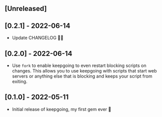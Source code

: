 ## [Unreleased]

## [0.2.1] - 2022-06-14

- Update CHANGELOG 🤦‍♂️

## [0.2.0] - 2022-06-14

- Use `fork` to enable keepgoing to even restart blocking scripts on changes. This allows you to use keepgoing with scripts that start web servers or anything else that is blocking and keeps your script from exiting.

## [0.1.0] - 2022-05-11

- Initial release of keepgoing, my first gem ever 🎉

